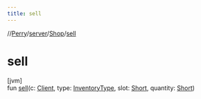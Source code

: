 ```yaml
---
title: sell
---
```

//[Perry](../../../index.html)/[server](../index.html)/[Shop](index.html)/[sell](sell.html)



# sell



[jvm]\
fun [sell](sell.html)(c: [Client](../../client/-client/index.html), type: [InventoryType](../../client.inventory/-inventory-type/index.html), slot: [Short](https://kotlinlang.org/api/latest/jvm/stdlib/kotlin/-short/index.html), quantity: [Short](https://kotlinlang.org/api/latest/jvm/stdlib/kotlin/-short/index.html))




